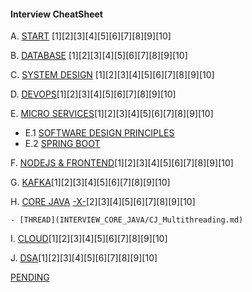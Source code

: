 #### Interview CheatSheet

A. [START](MY_RECENT_PROJECT/INTRODUCTORY_QUESTIONS.md) [1][2][3][4][5][6][7][8][9][10]

B. [DATABASE](INTERVIEW_SQL_NOSQL) [1][2][3][4][5][6][7][8][9][10]

C. [SYSTEM DESIGN](INTERVIEW_SYSTEM_DESIGN) [1][2][3][4][5][6][7][8][9][10]

D. [DEVOPS](INTERVIEW_DEV_OPS)[1][2][3][4][5][6][7][8][9][10]

E. [MICRO SERVICES](INTERVIEW_SPRING_MICROSERVICES)[1][2][3][4][5][6][7][8][9][10]

- E.1 [SOFTWARE DESIGN PRINCIPLES]()
- E.2 [SPRING BOOT]()

F. [NODEJS & FRONTEND](INTERVIEW_FRONT_END)[1][2][3][4][5][6][7][8][9][10]

G. [KAFKA](INTERVIEW_KAFKA)[1][2][3][4][5][6][7][8][9][10]

H. [CORE JAVA](INTERVIEW_CORE_JAVA) [-X-]()[2][3][4][5][6][7][8][9][10]

    - [THREAD](INTERVIEW_CORE_JAVA/CJ_Multithreading.md)

I. [CLOUD](INTERVIEW_CLOUD_AWS_AZURE_GCP)[1][2][3][4][5][6][7][8][9][10]

J. [DSA](INTERVIEW_DSA)[1][2][3][4][5][6][7][8][9][10]

[PENDING](https://medium.com/@vivekkadiyanits/java-lead-7-to-10-years-interview-mastery-covered-question-has-asked-in-more-than-9-service-base-d55ffbb0009c)
